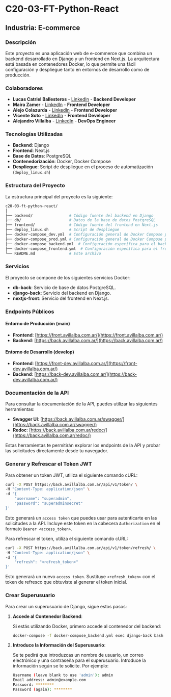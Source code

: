 # C20-03-FT-Python-React

## Industria: E-commerce

### Descripción

Este proyecto es una aplicación web de e-commerce que combina un backend desarrollado en Django y un frontend en Next.js. La arquitectura está basada en contenedores Docker, lo que permite una fácil configuración y despliegue tanto en entornos de desarrollo como de producción.

### Colaboradores

- **Lucas Catriel Ballesteros** - [LinkedIn](https://www.linkedin.com/) - **Backend Developer**
- **Maira Zamer** - [LinkedIn](https://www.linkedin.com/in/maira-zamer/) - **Frontend Developer**
- **Alejo Colazurda** - [LinkedIn](https://www.linkedin.com/in/alejo-colazurda/) - **Frontend Developer**
- **Vicente Soto** - [LinkedIn](https://www.linkedin.com/in/vicentesotoarriagada/) - **Frontend Developer**
- **Alejandro Villalba** - [LinkedIn](https://www.linkedin.com/in/avillalba96/) - **DevOps Engineer**

### Tecnologías Utilizadas

- **Backend**: Django
- **Frontend**: Next.js
- **Base de Datos**: PostgreSQL
- **Contenedorización**: Docker, Docker Compose
- **Despliegue**: Script de despliegue en el proceso de automatización (`deploy_linux.sh`)

### Estructura del Proyecto

La estructura principal del proyecto es la siguiente:

```bash
c20-03-ft-python-react/
│
├── backend/                # Código fuente del backend en Django
├── db/                     # Datos de la base de datos PostgreSQL
├── frontend/               # Código fuente del frontend en Next.js
├── deploy_linux.sh         # Script de despliegue
├── docker-compose_dev.yml  # Configuración general de Docker Compose para la aplicación completa de Desarrollo
├── docker-compose_prod.yml # Configuración general de Docker Compose para la aplicación completa de Producción
├── docker-compose_backend.yml  # Configuración específica para el backend y base de datos
├── docker-compose_frontend.yml  # Configuración específica para el frontend
└── README.md               # Este archivo
```

### Servicios

El proyecto se compone de los siguientes servicios Docker:

- **db-back**: Servicio de base de datos PostgreSQL.
- **django-back**: Servicio del backend en Django.
- **nextjs-front**: Servicio del frontend en Next.js.

### Endpoints Públicos

#### Entorno de Producción (main)

- **Frontend**: [https://front.avillalba.com.ar/](https://front.avillalba.com.ar/)
- **Backend**: [https://back.avillalba.com.ar/](https://back.avillalba.com.ar/)

#### Entorno de Desarrollo (develop)

- **Frontend**: [https://front-dev.avillalba.com.ar/](https://front-dev.avillalba.com.ar/)
- **Backend**: [https://back-dev.avillalba.com.ar/](https://back-dev.avillalba.com.ar/)

### Documentación de la API

Para consultar la documentación de la API, puedes utilizar las siguientes herramientas:

- **Swagger UI**: [https://back.avillalba.com.ar/swagger/](https://back.avillalba.com.ar/swagger/)
- **Redoc**: [https://back.avillalba.com.ar/redoc/](https://back.avillalba.com.ar/redoc/)

Estas herramientas te permitirán explorar los endpoints de la API y probar las solicitudes directamente desde tu navegador.

### Generar y Refrescar el Token JWT

Para obtener un token JWT, utiliza el siguiente comando cURL:

```bash
curl -X POST https://back.avillalba.com.ar/api/v1/token/ \
-H "Content-Type: application/json" \
-d '{
    "username": "superadmin",
    "password": "superadminsecret"
}'
```

Esto generará un `access token` que puedes usar para autenticarte en las solicitudes a la API. Incluye este token en la cabecera `Authorization` en el formato `Bearer <access_token>`.

Para refrescar el token, utiliza el siguiente comando cURL:

```bash
curl -X POST https://back.avillalba.com.ar/api/v1/token/refresh/ \
-H "Content-Type: application/json" \
-d '{
    "refresh": "<refresh_token>"
}'
```

Esto generará un nuevo `access token`. Sustituye `<refresh_token>` con el token de refresco que obtuviste al generar el token inicial.

### Crear Superusuario

Para crear un superusuario de Django, sigue estos pasos:

1. **Accede al Contenedor Backend**:

   Si estás utilizando Docker, primero accede al contenedor del backend:

   ```bash
   docker-compose -f docker-compose_backend.yml exec django-back bash -c "python manage.py createsuperuser"
   ```

2. **Introduce la Información del Superusuario**:

   Se te pedirá que introduzcas un nombre de usuario, un correo electrónico y una contraseña para el superusuario. Introduce la información según se te solicite. Por ejemplo:

    ```bash
   Username (leave blank to use 'admin'): admin
   Email address: admin@example.com
   Password: ********
   Password (again): ********
   ```

